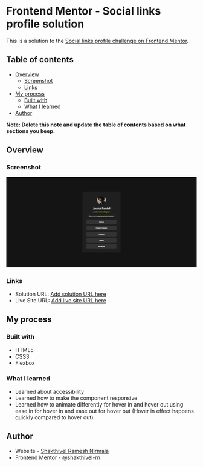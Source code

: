 # Frontend Mentor - Social links profile solution

This is a solution to the [Social links profile challenge on Frontend Mentor](https://www.frontendmentor.io/challenges/social-links-profile-UG32l9m6dQ).

## Table of contents

- [Overview](#overview)
  - [Screenshot](#screenshot)
  - [Links](#links)
- [My process](#my-process)
  - [Built with](#built-with)
  - [What I learned](#what-i-learned)
- [Author](#author)

**Note: Delete this note and update the table of contents based on what sections you keep.**

## Overview

### Screenshot

![Application Image](./assets/images/social-links-profile.png)

### Links

- Solution URL: [Add solution URL here](https://github.com/shakthivel-rn/social-links-profile)
- Live Site URL: [Add live site URL here](https://shakthivel-rn.github.io/social-links-profile/)

## My process

### Built with

- HTML5
- CSS3
- Flexbox

### What I learned

- Learned about accessibility
- Learned how to make the component responsive
- Learned how to animate differently for hover in and hover out using ease in for hover in and ease out for hover out (Hover in effect happens quickly compared to hover out)

## Author

- Website - [Shakthivel Ramesh Nirmala](https://shakthivel-portfolio.vercel.app/)
- Frontend Mentor - [@shakthivel-rn](https://www.frontendmentor.io/profile/shakthivel-rn)
